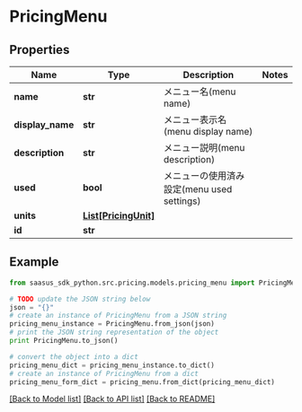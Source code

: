 # PricingMenu


## Properties
Name | Type | Description | Notes
------------ | ------------- | ------------- | -------------
**name** | **str** | メニュー名(menu name) | 
**display_name** | **str** | メニュー表示名(menu display name) | 
**description** | **str** | メニュー説明(menu description) | 
**used** | **bool** | メニューの使用済み設定(menu used settings) | 
**units** | [**List[PricingUnit]**](PricingUnit.md) |  | 
**id** | **str** |  | 

## Example

```python
from saasus_sdk_python.src.pricing.models.pricing_menu import PricingMenu

# TODO update the JSON string below
json = "{}"
# create an instance of PricingMenu from a JSON string
pricing_menu_instance = PricingMenu.from_json(json)
# print the JSON string representation of the object
print PricingMenu.to_json()

# convert the object into a dict
pricing_menu_dict = pricing_menu_instance.to_dict()
# create an instance of PricingMenu from a dict
pricing_menu_form_dict = pricing_menu.from_dict(pricing_menu_dict)
```
[[Back to Model list]](../README.md#documentation-for-models) [[Back to API list]](../README.md#documentation-for-api-endpoints) [[Back to README]](../README.md)


